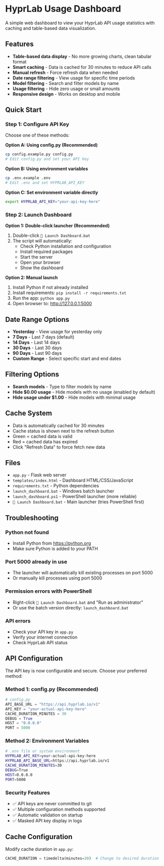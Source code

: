 # HyprLab Usage Dashboard

A simple web dashboard to view your HyprLab API usage statistics with caching and table-based data visualization.

## Features

- **Table-based data display** - No more growing charts, clean tabular format
- **Smart caching** - Data is cached for 30 minutes to reduce API calls
- **Manual refresh** - Force refresh data when needed
- **Date range filtering** - View usage for specific time periods
- **Model filtering** - Search and filter models by name
- **Usage filtering** - Hide zero usage or small amounts
- **Responsive design** - Works on desktop and mobile

## Quick Start

### Step 1: Configure API Key
Choose one of these methods:

**Option A: Using config.py (Recommended)**
```bash
cp config.example.py config.py
# Edit config.py and set your API key
```

**Option B: Using environment variables**
```bash
cp .env.example .env
# Edit .env and set HYPRLAB_API_KEY
```

**Option C: Set environment variable directly**
```bash
export HYPRLAB_API_KEY="your-api-key-here"
```

### Step 2: Launch Dashboard

**Option 1: Double-click launcher (Recommended)**
1. Double-click `🚀 Launch Dashboard.bat`
2. The script will automatically:
   - Check Python installation and configuration
   - Install required packages
   - Start the server
   - Open your browser
   - Show the dashboard

**Option 2: Manual launch**
1. Install Python if not already installed
2. Install requirements: `pip install -r requirements.txt`
3. Run the app: `python app.py`
4. Open browser to: http://127.0.0.1:5000

## Date Range Options

- **Yesterday** - View usage for yesterday only
- **7 Days** - Last 7 days (default)
- **14 Days** - Last 14 days  
- **30 Days** - Last 30 days
- **90 Days** - Last 90 days
- **Custom Range** - Select specific start and end dates

## Filtering Options

- **Search models** - Type to filter models by name
- **Hide $0.00 usage** - Hide models with no usage (enabled by default)
- **Hide usage under $1.00** - Hide models with minimal usage

## Cache System

- Data is automatically cached for 30 minutes
- Cache status is shown next to the refresh button
- Green = cached data is valid
- Red = cached data has expired
- Click "Refresh Data" to force fetch new data

## Files

- `app.py` - Flask web server
- `templates/index.html` - Dashboard HTML/CSS/JavaScript
- `requirements.txt` - Python dependencies
- `launch_dashboard.bat` - Windows batch launcher
- `launch_dashboard.ps1` - PowerShell launcher (more reliable)
- `🚀 Launch Dashboard.bat` - Main launcher (tries PowerShell first)

## Troubleshooting

### Python not found
- Install Python from https://python.org
- Make sure Python is added to your PATH

### Port 5000 already in use
- The launcher will automatically kill existing processes on port 5000
- Or manually kill processes using port 5000

### Permission errors with PowerShell
- Right-click `🚀 Launch Dashboard.bat` and "Run as administrator"
- Or use the batch version directly: `launch_dashboard.bat`

### API errors
- Check your API key in `app.py`
- Verify your internet connection
- Check HyprLab API status

## API Configuration

The API key is now configurable and secure. Choose your preferred method:

### Method 1: config.py (Recommended)
```python
# config.py
API_BASE_URL = "https://api.hyprlab.io/v1"
API_KEY = "your-actual-api-key-here"
CACHE_DURATION_MINUTES = 30
DEBUG = True
HOST = "0.0.0.0"
PORT = 5000
```

### Method 2: Environment Variables
```bash
# .env file or system environment
HYPRLAB_API_KEY=your-actual-api-key-here
HYPRLAB_API_BASE_URL=https://api.hyprlab.io/v1
CACHE_DURATION_MINUTES=30
DEBUG=True
HOST=0.0.0.0
PORT=5000
```

### Security Features
- ✅ API keys are never committed to git
- ✅ Multiple configuration methods supported
- ✅ Automatic validation on startup
- ✅ Masked API key display in logs

## Cache Configuration

Modify cache duration in `app.py`:

```python
CACHE_DURATION = timedelta(minutes=30)  # Change to desired duration
```